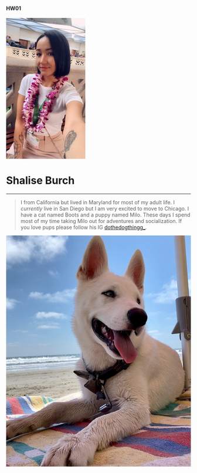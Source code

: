 #### HW01

![](IMG_2472.jpeg)

# **Shalise Burch**

***
>I from California but lived in Maryland for most of my adult life. I *currently* live in San Diego but I am very excited to move to Chicago. I have a cat named Boots and a puppy named Milo. These days I spend most of my time taking Milo out for adventures and socialization. If you love pups please follow his IG [dothedogthingg_](https://www.instagram.com/dothedogthingg_/). 

![Milo - 5 months July 4,2020](milo.JPG)